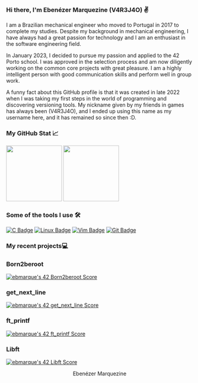 <!-- Banner -->

<!-- Introduction -->
### Hi there, I'm Ebenézer Marquezine (V4R3J4O) ✌
I am a Brazilian mechanical engineer who moved to Portugal in 2017 to complete my studies. Despite my background in mechanical engineering, I have always had a great passion for technology and I am an enthusiast in the software engineering field.

In January 2023, I decided to pursue my passion and applied to the 42 Porto school. I was approved in the selection process and am now diligently working on the common core projects with great pleasure. I am a highly intelligent person with good communication skills and perform well in group work.

A funny fact about this GitHub profile is that it was created in late 2022 when I was taking my first steps in the world of programming and discovering versioning tools. My nickname given by my friends in games has always been (V4R3J4O), and I ended up using this name as my username here, and it has remained so since then :D.

<!-- Social Media Badges -->

<!-- Stats and Tools -->
### My GitHub Stat 📈
<p >
  <img height="150em" src="https://github-readme-stats.vercel.app/api?username=v4r3j4o&show_icons=true&theme=transparent&include_all_commits=true&count_private=true"/>
  <img height="150em" src="https://github-readme-stats.vercel.app/api/top-langs/?username=v4r3j4o&layout=compact&langs_count=10&theme=transparent"/>
</p>

### Some of the tools I use 🛠️
[![C Badge](https://img.shields.io/badge/-C-00599C?style=flat&logo=c&logoColor=white)](https://www.cprogramming.com/)
[![Linux Badge](https://img.shields.io/badge/-Linux-FCC624?style=flat&logo=linux&logoColor=white)](https://www.linux.org/)
[![Vim Badge](https://img.shields.io/badge/-Vim-019733?style=flat&logo=vim&logoColor=white)](https://www.vim.org/)
[![Git Badge](https://img.shields.io/badge/-Git-F05032?style=flat&logo=git&logoColor=white)](https://git-scm.com/)


<!-- Projects -->
### My recent projects💻
<h3>Born2beroot</h3>
<a href=""><img src="https://badge42.vercel.app/api/v2/clhnwlexk001108jtzp0aw03j/project/3086021" alt="ebmarque's 42 Born2beroot Score" /></a><br>
<h3>get_next_line</h3>
<a href=""><img src="https://badge42.vercel.app/api/v2/clhnwlexk001108jtzp0aw03j/project/3079328" alt="ebmarque's 42 get_next_line Score" /></a><br>
<h3>ft_printf</h3>
<a href=""><img src="https://badge42.vercel.app/api/v2/clhnwlexk001108jtzp0aw03j/project/3075538" alt="ebmarque's 42 ft_printf Score" /></a><br>
<h3>Libft</h3>
<a href=""><img src="https://badge42.vercel.app/api/v2/clhnwlexk001108jtzp0aw03j/project/3060971" alt="ebmarque's 42 Libft Score" /></a><br>

<!-- Footer -->
<p align="center">
 Ebenézer Marquezine
</p>
